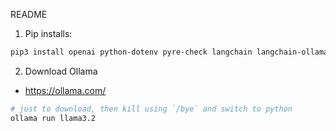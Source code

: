 README

1. Pip installs:
```bash
pip3 install openai python-dotenv pyre-check langchain langchain-ollama llama_index
```

2. Download Ollama
* https://ollama.com/
```bash
# just to download, then kill using `/bye` and switch to python
ollama run llama3.2
```